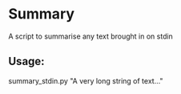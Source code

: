 # Summary

A script to summarise any text brought in on stdin

## Usage:

summary_stdin.py "A very long string of text..."
